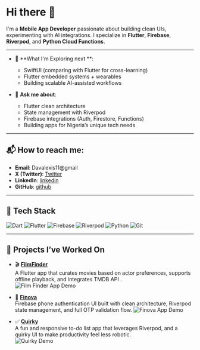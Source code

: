 #  Hi  there  👋



I'm a **Mobile App Developer**
passionate about building clean UIs, 
experimenting with AI integrations. 
I specialize in **Flutter**, **Firebase**, **Riverpod**, and **Python Cloud Functions**.


---

- 🌱 **What I'm Exploring  next **:
  - SwiftUI (comparing with Flutter for cross-learning)
  - Flutter embedded systems + wearables
  - Building scalable AI-assisted workflows
    

- 💬 **Ask me about**:
  - Flutter clean architecture
  - State management with Riverpod
  - Firebase integrations (Auth, Firestore, Functions)
  - Building apps for Nigeria’s unique tech needs

---

## 📬 How to reach me:

- **Email**: Davalexis11@gmail
- **X (Twitter)**: [Twitter](https://x.com/@Davalexis)
- **LinkedIn**: [linkedin](https://linkedin.com/in/yourname)
- **GitHub**: [github](https://github.com/Davalexis)

---

## 🔧 Tech Stack

![Dart](https://img.shields.io/badge/-Dart-0175C2?logo=dart&logoColor=white)
![Flutter](https://img.shields.io/badge/-Flutter-02569B?logo=flutter&logoColor=white)
![Firebase](https://img.shields.io/badge/-Firebase-FFCA28?logo=firebase&logoColor=black)
![Riverpod](https://img.shields.io/badge/-Riverpod-02569B?logo=flutter&logoColor=white)
![Python](https://img.shields.io/badge/-Python-3776AB?logo=python&logoColor=white)
![Git](https://img.shields.io/badge/-Git-F05032?logo=git&logoColor=white)

---


## 🚀 Projects I’ve Worked On

- 🎬 **[FilmFinder](https://github.com/Davalexis/FilmFinder)**  
  A Flutter app that curates movies based on actor preferences, supports offline playback, and integrates TMDB API .  
  ![Film Finder App Demo ](https://your-gif-url-here.com/movieapp.gif)

- 🔐 **[Finova](https://github.com/Davalexis/Finova)**  
  Firebase phone authentication UI built with clean architecture, Riverpod state management, and full OTP validation flow.
  ![Finova App Demo ](https://your-gif-url-here.com/movieapp.gif)

  
 - ✅ **[Quirky](https://github.com/Davalexis/Quirky)**  
  A fun and responsive to-do list app that leverages Riverpod, and a quirky UI to make productivity feel less robotic.  
  ![Quirky Demo](https://your-gif-url-here.com/quirky.gif)


